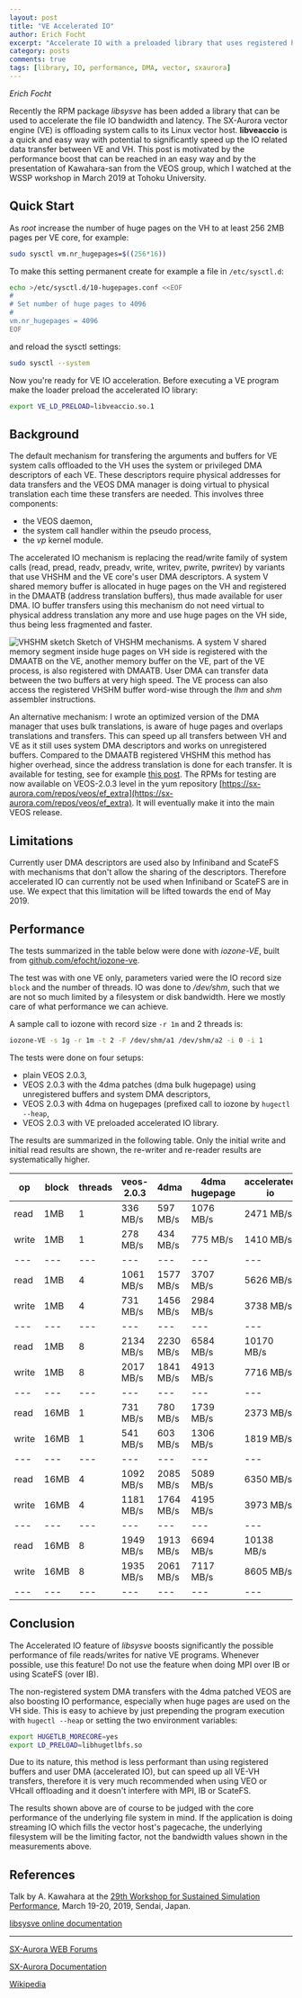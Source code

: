 ```yaml
---
layout: post
title: "VE Accelerated IO" 
author: Erich Focht
excerpt: "Accelerate IO with a preloaded library that uses registered huge page buffers and the user DMA descriptors on the VE"
category: posts
comments: true
tags: [library, IO, performance, DMA, vector, sxaurora]
---
```


*Erich Focht*

Recently the RPM package *libsysve* has been added a library that can
be used to accelerate the file IO bandwidth and latency. The SX-Aurora
vector engine (VE) is offloading system calls to its Linux vector
host. **libveaccio** is a quick and easy way with potential to
significantly speed up the IO related data transfer between VE and VH.
This post is motivated by the performance boost that can be reached in
an easy way and by the presentation of Kawahara-san from the VEOS
group, which I watched at the WSSP workshop in March 2019 at Tohoku
University.


## Quick Start

As *root* increase the number of huge pages on the VH to at least 256
2MB pages per VE core, for example:
```bash
sudo sysctl vm.nr_hugepages=$((256*16))
```
To make this setting permanent create for example a file in `/etc/sysctl.d`:
```bash
echo >/etc/sysctl.d/10-hugepages.conf <<EOF
#
# Set number of huge pages to 4096
#
vm.nr_hugepages = 4096
EOF
```
and reload the sysctl settings:
```bash
sudo sysctl --system
```

Now you're ready for VE IO acceleration. Before executing a VE
program make the loader preload the accelerated IO library:
```bash
export VE_LD_PRELOAD=libveaccio.so.1
```


## Background

The default mechanism for transfering the arguments and buffers for VE
system calls offloaded to the VH uses the system or privileged DMA
descriptors of each VE. These descriptors require physical addresses
for data transfers and the VEOS DMA manager is doing virtual to
physical translation each time these transfers are needed. This
involves three components:
- the VEOS daemon,
- the system call handler within the pseudo process,
- the *vp* kernel module.

The accelerated IO mechanism is replacing the read/write family of
system calls (read, pread, readv, preadv, write, writev, pwrite,
pwritev) by variants that use VHSHM and the VE core's user DMA
descriptors. A system V shared memory buffer is allocated in huge
pages on the VH and registered in the DMAATB (address translation
buffers), thus made available for user DMA. IO buffer transfers using
this mechanism do not need virtual to physical address translation any
more and use huge pages on the VH side, thus being less fragmented and
faster.

![VHSHM sketch](/img/VHSHM_sketch.png)
Sketch of VHSHM mechanisms. A system V shared memory segment inside
huge pages on VH side is registered with the DMAATB on the VE, another
memory buffer on the VE, part of the VE process, is also registered
with DMAATB. User DMA can transfer data between the two buffers at
very high speed. The VE process can also access the registered VHSHM
buffer word-wise through the *lhm* and *shm* assembler instructions.


An  alternative mechanism:  I wrote  an optimized  version of  the DMA
manager  that uses  bulk  translations,  is aware  of  huge pages  and
overlaps translations and  transfers. This can speed  up all transfers
between VH and VE as it still uses system DMA descriptors and works on
unregistered  buffers. Compared  to the  DMAATB registered  VHSHM this
method has higher overhead, since  the address translation is done for
each  transfer. It  is available  for testing,  see for  example [this
post](https://sx-aurora.github.io/posts/Testing-VEOS-DMA-prof/).   The
RPMs for  testing are  now available  on VEOS-2.0.3  level in  the yum
repository
[https://sx-aurora.com/repos/veos/ef_extra](https://sx-aurora.com/repos/veos/ef_extra).
It will eventually make it into the main VEOS release.


## Limitations

Currently user DMA descriptors are used also by Infiniband and ScateFS
with mechanisms that don't allow the sharing of the
descriptors. Therefore accelerated IO can currently not be used when
Infiniband or ScateFS are in use. We expect that this limitation will
be lifted towards the end of May 2019.

## Performance

The tests summarized in the table below were done with *iozone-VE*,
built from [github.com/efocht/iozone-ve](https://github.com/efocht/iozone-ve).

The test was with one VE only, parameters varied were the IO record
size `block` and the number of threads. IO was done to */dev/shm*,
such that we are not so much limited by a filesystem or disk
bandwidth. Here we mostly care of what performance we can achieve.

A sample call to iozone with record size `-r 1m` and 2 threads is:
```sh
iozone-VE -s 1g -r 1m -t 2 -F /dev/shm/a1 /dev/shm/a2 -i 0 -i 1
```

The tests were done on four setups:

* plain VEOS 2.0.3,
* VEOS 2.0.3 with the 4dma patches (dma bulk hugepage) using unregistered buffers and system DMA descriptors,
* VEOS 2.0.3 with 4dma on hugepages (prefixed call to iozone by `hugectl --heap`,
* VEOS 2.0.3 with VE preloaded accelerated IO library.

The results are summarized in the following table. Only the initial write and initial read results are shown, the re-writer and re-reader results are systematically higher.

| op | block | threads | veos-2.0.3 | 4dma | 4dma hugepage | accelerated io |
| --- | --- | --- | --- | --- | --- | --- |
| read  | 1MB | 1 |  336 MB/s |  597 MB/s | 1076 MB/s |  2471 MB/s |
| write | 1MB | 1 |  278 MB/s |  434 MB/s |  775 MB/s |  1410 MB/s |
| --- | --- | --- | --- | --- | --- | --- |
| read  | 1MB | 4 | 1061 MB/s | 1577 MB/s | 3707 MB/s |  5626 MB/s |
| write | 1MB | 4 |  731 MB/s | 1456 MB/s | 2984 MB/s |  3738 MB/s |
| --- | --- | --- | --- | --- | --- | --- |
| read  | 1MB | 8 | 2134 MB/s | 2230 MB/s | 6584 MB/s | 10170 MB/s |
| write | 1MB | 8 | 2017 MB/s | 1841 MB/s | 4913 MB/s |  7716 MB/s |
| --- | --- | --- | --- | --- | --- | --- |
| read  | 16MB | 1 |  731 MB/s |  780 MB/s | 1739 MB/s |  2373 MB/s |
| write | 16MB | 1 |  541 MB/s |  603 MB/s | 1306 MB/s |  1819 MB/s |
| --- | --- | --- | --- | --- | --- | --- |
| read  | 16MB | 4 | 1092 MB/s | 2085 MB/s | 5089 MB/s |  6350 MB/s |
| write | 16MB | 4 | 1181 MB/s | 1764 MB/s | 4195 MB/s |  3973 MB/s |
| --- | --- | --- | --- | --- | --- | --- |
| read  | 16MB | 8 | 1949 MB/s | 1913 MB/s | 6694 MB/s | 10138 MB/s |
| write | 16MB | 8 | 1935 MB/s | 2061 MB/s | 7117 MB/s |  8605 MB/s |
| --- | --- | --- | --- | --- | --- | --- |


## Conclusion

The Accelerated IO feature of *libsysve* boosts significantly the
possible performance of file reads/writes for native VE
programs. Whenever possible, use this feature! Do not use the feature
when doing MPI over IB or using ScateFS (over IB).

The non-registered system DMA transfers with the 4dma patched VEOS are
also boosting IO performance, especially when huge pages are used on
the VH side. This is easy to achieve by just prepending the program
execution with `hugectl --heap` or setting the two environment
variables:
```sh
export HUGETLB_MORECORE=yes
export LD_PRELOAD=libhugetlbfs.so
```
Due to its nature, this method is less performant than using
registered buffers and user DMA (accelerated IO), but can speed up all
VE-VH transfers, therefore it is very much recommended when using VEO
or VHcall offloading and it doesn't interfere with MPI, IB or ScateFS.

The results shown above are of course to be judged with the core
performance of the underlying file system in mind. If the application
is doing streaming IO which fills the vector host's pagecache, the
underlying filesystem will be the limiting factor, not the bandwidth
values shown in the measurements above.


## References

Talk by A. Kawahara at the [29th Workshop for Sustained Simulation
Performance](https://www.sc.cc.tohoku.ac.jp/wssp29/en/program.html),
March 19-20, 2019, Sendai, Japan.

[libsysve online documentation](https://veos-sxarr-nec.github.io/libsysve/group__veaccio.html)


---

[SX-Aurora WEB Forums](https://www.hpc.nec/forums/)

[SX-Aurora Documentation](https://www.hpc.nec/documents/)

[Wikipedia](https://en.wikipedia.org/wiki/SX-Aurora_TSUBASA)
